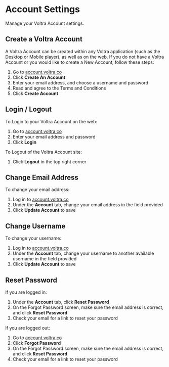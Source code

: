 # Account Settings
Manage your Voltra Account settings.

## Create a Voltra Account

A Voltra Account can be created within any Voltra application (such as the Desktop or Mobile player), as well as on the web. If you do not have a Voltra Account or you would like to create a New Account, follow these steps:

1.  Go to [account.voltra.co](https://account.voltra.co)
2.  Click **Create An Account**
3.  Enter your email address, and choose a username and password
4.  Read and agree to the Terms and Conditions
5.  Click **Create Account**

## Login / Logout

To Login to your Voltra Account on the web:

1.  Go to [account.voltra.co](https://account.voltra.co)
2.  Enter your email address and password
3.  Click **Login**

To Logout of the Voltra Account site:
1.  Click **Logout** in the top right corner

## Change Email Address

To change your email address:

1.  Log in to [account.voltra.co](https://account.voltra.co)
2.  Under the **Account** tab, change your email address in the field provided
3.  Click **Update Account** to save

## Change Username

To change your username:

1.  Log in to [account.voltra.co](https://account.voltra.co)
2.  Under the **Account** tab, change your username to another available username in the field provided
3.  Click **Update Account** to save


## Reset Password

If you are logged in:
1.  Under the **Account** tab, click **Reset Password**
2.  On the Forgot Password screen, make sure the email address is correct, and click **Reset Password**
3.  Check your email for a link to reset your password

If you are logged out:
1.  Go to [account.voltra.co](https://account.voltra.co)
2.  Click **Forgot Password**
3.  On the Forgot Password screen, make sure the email address is correct, and click **Reset Password**
4.  Check your email for a link to reset your password
